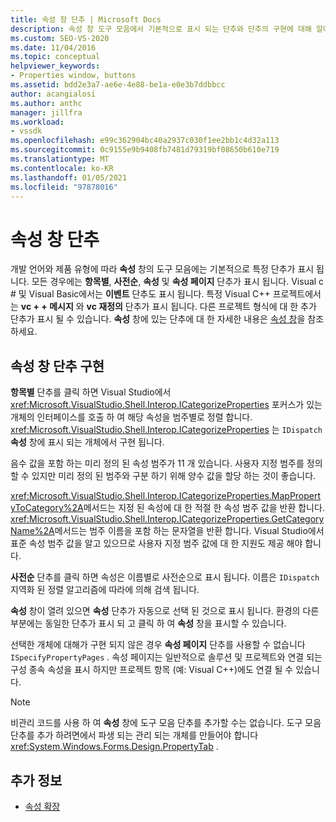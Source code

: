 ```yaml
---
title: 속성 창 단추 | Microsoft Docs
description: 속성 창 도구 모음에서 기본적으로 표시 되는 단추와 단추의 구현에 대해 알아봅니다.
ms.custom: SEO-VS-2020
ms.date: 11/04/2016
ms.topic: conceptual
helpviewer_keywords:
- Properties window, buttons
ms.assetid: bdd2e3a7-ae6e-4e88-be1a-e0e3b7ddbbcc
author: acangialosi
ms.author: anthc
manager: jillfra
ms.workload:
- vssdk
ms.openlocfilehash: e99c362904bc40a2937c030f1ee2bb1c4d32a113
ms.sourcegitcommit: 0c9155e9b9408fb7481d79319bf08650b610e719
ms.translationtype: MT
ms.contentlocale: ko-KR
ms.lasthandoff: 01/05/2021
ms.locfileid: "97878016"
---
```

# <a name="properties-window-buttons"></a>속성 창 단추
개발 언어와 제품 유형에 따라 **속성** 창의 도구 모음에는 기본적으로 특정 단추가 표시 됩니다. 모든 경우에는 **항목별**, **사전순**, **속성** 및 **속성 페이지** 단추가 표시 됩니다. Visual c # 및 Visual Basic에서는 **이벤트** 단추도 표시 됩니다. 특정 Visual C++ 프로젝트에서는 **vc + + 메시지** 와 **vc 재정의** 단추가 표시 됩니다. 다른 프로젝트 형식에 대 한 추가 단추가 표시 될 수 있습니다. **속성** 창에 있는 단추에 대 한 자세한 내용은 [속성 창](../../ide/reference/properties-window.md)을 참조 하세요.

## <a name="implementation-of-properties-window-buttons"></a>속성 창 단추 구현
 **항목별** 단추를 클릭 하면 Visual Studio에서 <xref:Microsoft.VisualStudio.Shell.Interop.ICategorizeProperties> 포커스가 있는 개체의 인터페이스를 호출 하 여 해당 속성을 범주별로 정렬 합니다. <xref:Microsoft.VisualStudio.Shell.Interop.ICategorizeProperties> 는 `IDispatch` **속성** 창에 표시 되는 개체에서 구현 됩니다.

 음수 값을 포함 하는 미리 정의 된 속성 범주가 11 개 있습니다. 사용자 지정 범주를 정의할 수 있지만 미리 정의 된 범주와 구분 하기 위해 양수 값을 할당 하는 것이 좋습니다.

 <xref:Microsoft.VisualStudio.Shell.Interop.ICategorizeProperties.MapPropertyToCategory%2A>메서드는 지정 된 속성에 대 한 적절 한 속성 범주 값을 반환 합니다. <xref:Microsoft.VisualStudio.Shell.Interop.ICategorizeProperties.GetCategoryName%2A>메서드는 범주 이름을 포함 하는 문자열을 반환 합니다. Visual Studio에서 표준 속성 범주 값을 알고 있으므로 사용자 지정 범주 값에 대 한 지원도 제공 해야 합니다.

 **사전순** 단추를 클릭 하면 속성은 이름별로 사전순으로 표시 됩니다. 이름은 `IDispatch` 지역화 된 정렬 알고리즘에 따라에 의해 검색 됩니다.

 **속성** 창이 열려 있으면 **속성** 단추가 자동으로 선택 된 것으로 표시 됩니다. 환경의 다른 부분에는 동일한 단추가 표시 되 고 클릭 하 여 **속성** 창을 표시할 수 있습니다.

 선택한 개체에 대해가 구현 되지 않은 경우 **속성 페이지** 단추를 사용할 수 없습니다 `ISpecifyPropertyPages` . 속성 페이지는 일반적으로 솔루션 및 프로젝트와 연결 되는 구성 종속 속성을 표시 하지만 프로젝트 항목 (예: Visual C++)에도 연결 될 수 있습니다.

> [!NOTE]
> 비관리 코드를 사용 하 여 **속성** 창에 도구 모음 단추를 추가할 수는 없습니다. 도구 모음 단추를 추가 하려면에서 파생 되는 관리 되는 개체를 만들어야 합니다 <xref:System.Windows.Forms.Design.PropertyTab> .

## <a name="see-also"></a>추가 정보
- [속성 확장](../../extensibility/internals/extending-properties.md)
